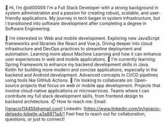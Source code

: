 👋 Hi, I’m @idl00005
I'm a Full Stack Developer with a strong background in system administration and a passion for creating robust, scalable, and user-friendly applications. My journey in tech began in system infrastructure, but I transitioned into software development after completing a degree in Software Engineering.

👀 I’m interested in:
Web and mobile development.
Exploring new JavaScript frameworks and libraries like React and Vue.js.
Diving deeper into cloud infrastructure and DevOps practices to streamline deployment and automation.
Learning more about Machine Learning and how it can enhance user experiences in web and mobile applications.
🌱 I’m currently learning:
Spring Framework to enhance my backend development skills in Java.
Kotlin for building more modern and concise applications, especially in the backend and Android development.
Advanced concepts in CI/CD pipelines using tools like GitHub Actions.
💞️ I’m looking to collaborate on:
Open-source projects that focus on web or mobile app development.
Projects that involve cloud-native applications or microservices.
Teams where I can contribute my full stack development skills, from frontend design to backend architecture.
📫 How to reach me:
Email: [ignacio114455@gmail.com]
LinkedIn: [https://www.linkedin.com/in/ignacio-delgado-lobelle-a3a8871a4/]
Feel free to reach out for collaboration, questions, or just to connect!
